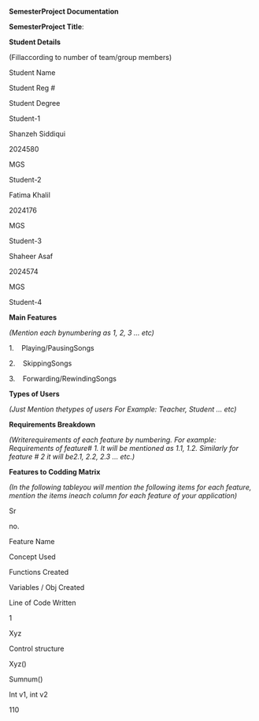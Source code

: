 **SemesterProject Documentation**

**SemesterProject Title**:  

**Student Details**

(Fillaccording to number of team/group members)

Student Name

Student Reg #

Student Degree

Student-1

Shanzeh Siddiqui

2024580

MGS

Student-2

Fatima Khalil

2024176

MGS

Student-3

Shaheer Asaf

2024574

MGS

Student-4

**Main Features**

_(Mention each bynumbering as 1, 2, 3 … etc)_

1.    Playing/PausingSongs

2.    SkippingSongs

3.    Forwarding/RewindingSongs

**Types of Users**

_(Just Mention thetypes of users For Example: Teacher, Student … etc)_

**Requirements Breakdown**

_(Writerequirements of each feature by numbering. For example: Requirements of feature# 1. It will be mentioned as 1.1, 1.2. Similarly for feature # 2 it will be2.1, 2.2, 2.3 … etc.)_

**Features to Codding Matrix**

_(In the following tableyou will mention the following items for each feature, mention the items ineach column for each feature of your application)_

Sr

no.

Feature Name

Concept Used

Functions Created

Variables / Obj Created

Line of Code Written

1

Xyz

Control structure

Xyz()

Sumnum()

Int v1, int v2

110

